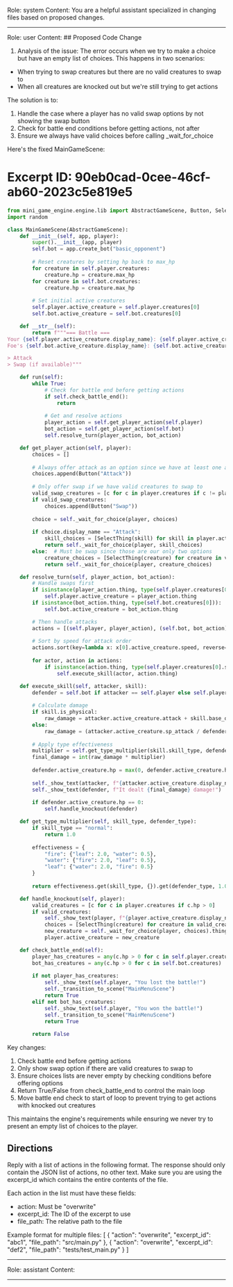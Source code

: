Role: system
Content: You are a helpful assistant specialized in changing files based on proposed changes.
__________________
Role: user
Content: ## Proposed Code Change
1. Analysis of the issue:
The error occurs when we try to make a choice but have an empty list of choices. This happens in two scenarios:
- When trying to swap creatures but there are no valid creatures to swap to
- When all creatures are knocked out but we're still trying to get actions

The solution is to:
1. Handle the case where a player has no valid swap options by not showing the swap button
2. Check for battle end conditions before getting actions, not after
3. Ensure we always have valid choices before calling _wait_for_choice

Here's the fixed MainGameScene:

# Excerpt ID: 90eb0cad-0cee-46cf-ab60-2023c5e819e5
```python main_game/scenes/main_game_scene.py
from mini_game_engine.engine.lib import AbstractGameScene, Button, SelectThing
import random

class MainGameScene(AbstractGameScene):
    def __init__(self, app, player):
        super().__init__(app, player)
        self.bot = app.create_bot("basic_opponent")
        
        # Reset creatures by setting hp back to max_hp
        for creature in self.player.creatures:
            creature.hp = creature.max_hp
        for creature in self.bot.creatures:
            creature.hp = creature.max_hp
            
        # Set initial active creatures
        self.player.active_creature = self.player.creatures[0]
        self.bot.active_creature = self.bot.creatures[0]

    def __str__(self):
        return f"""=== Battle ===
Your {self.player.active_creature.display_name}: {self.player.active_creature.hp}/{self.player.active_creature.max_hp} HP
Foe's {self.bot.active_creature.display_name}: {self.bot.active_creature.hp}/{self.bot.active_creature.max_hp} HP

> Attack
> Swap (if available)"""

    def run(self):
        while True:
            # Check for battle end before getting actions
            if self.check_battle_end():
                return
                
            # Get and resolve actions
            player_action = self.get_player_action(self.player)
            bot_action = self.get_player_action(self.bot)
            self.resolve_turn(player_action, bot_action)

    def get_player_action(self, player):
        choices = []
        
        # Always offer attack as an option since we have at least one active creature
        choices.append(Button("Attack"))
        
        # Only offer swap if we have valid creatures to swap to
        valid_swap_creatures = [c for c in player.creatures if c != player.active_creature and c.hp > 0]
        if valid_swap_creatures:
            choices.append(Button("Swap"))
        
        choice = self._wait_for_choice(player, choices)
        
        if choice.display_name == "Attack":
            skill_choices = [SelectThing(skill) for skill in player.active_creature.skills]
            return self._wait_for_choice(player, skill_choices)
        else:  # Must be swap since those are our only two options
            creature_choices = [SelectThing(creature) for creature in valid_swap_creatures]
            return self._wait_for_choice(player, creature_choices)

    def resolve_turn(self, player_action, bot_action):
        # Handle swaps first
        if isinstance(player_action.thing, type(self.player.creatures[0])):
            self.player.active_creature = player_action.thing
        if isinstance(bot_action.thing, type(self.bot.creatures[0])):
            self.bot.active_creature = bot_action.thing

        # Then handle attacks
        actions = [(self.player, player_action), (self.bot, bot_action)]
        
        # Sort by speed for attack order
        actions.sort(key=lambda x: x[0].active_creature.speed, reverse=True)
        
        for actor, action in actions:
            if isinstance(action.thing, type(self.player.creatures[0].skills[0])):
                self.execute_skill(actor, action.thing)

    def execute_skill(self, attacker, skill):
        defender = self.bot if attacker == self.player else self.player
        
        # Calculate damage
        if skill.is_physical:
            raw_damage = attacker.active_creature.attack + skill.base_damage - defender.active_creature.defense
        else:
            raw_damage = (attacker.active_creature.sp_attack / defender.active_creature.sp_defense) * skill.base_damage
            
        # Apply type effectiveness
        multiplier = self.get_type_multiplier(skill.skill_type, defender.active_creature.creature_type)
        final_damage = int(raw_damage * multiplier)
        
        defender.active_creature.hp = max(0, defender.active_creature.hp - final_damage)
        
        self._show_text(attacker, f"{attacker.active_creature.display_name} used {skill.display_name}!")
        self._show_text(defender, f"It dealt {final_damage} damage!")
        
        if defender.active_creature.hp == 0:
            self.handle_knockout(defender)

    def get_type_multiplier(self, skill_type, defender_type):
        if skill_type == "normal":
            return 1.0
            
        effectiveness = {
            "fire": {"leaf": 2.0, "water": 0.5},
            "water": {"fire": 2.0, "leaf": 0.5},
            "leaf": {"water": 2.0, "fire": 0.5}
        }
        
        return effectiveness.get(skill_type, {}).get(defender_type, 1.0)

    def handle_knockout(self, player):
        valid_creatures = [c for c in player.creatures if c.hp > 0]
        if valid_creatures:
            self._show_text(player, f"{player.active_creature.display_name} was knocked out!")
            choices = [SelectThing(creature) for creature in valid_creatures]
            new_creature = self._wait_for_choice(player, choices).thing
            player.active_creature = new_creature

    def check_battle_end(self):
        player_has_creatures = any(c.hp > 0 for c in self.player.creatures)
        bot_has_creatures = any(c.hp > 0 for c in self.bot.creatures)
        
        if not player_has_creatures:
            self._show_text(self.player, "You lost the battle!")
            self._transition_to_scene("MainMenuScene")
            return True
        elif not bot_has_creatures:
            self._show_text(self.player, "You won the battle!")
            self._transition_to_scene("MainMenuScene")
            return True
            
        return False
```

Key changes:
1. Check battle end before getting actions
2. Only show swap option if there are valid creatures to swap to
3. Ensure choices lists are never empty by checking conditions before offering options
4. Return True/False from check_battle_end to control the main loop
5. Move battle end check to start of loop to prevent trying to get actions with knocked out creatures

This maintains the engine's requirements while ensuring we never try to present an empty list of choices to the player.

## Directions
Reply with a list of actions in the following format. The response should only contain the JSON list of actions, no other text.
Make sure you are using the excerpt_id which contains the entire contents of the file.

Each action in the list must have these fields:
- action: Must be "overwrite"
- excerpt_id: The ID of the excerpt to use
- file_path: The relative path to the file

Example format for multiple files:
[
    {
        "action": "overwrite",
        "excerpt_id": "abc1",
        "file_path": "src/main.py"
    },
    {
        "action": "overwrite",
        "excerpt_id": "def2",
        "file_path": "tests/test_main.py"
    }
]
__________________
Role: assistant
Content: 
__________________
